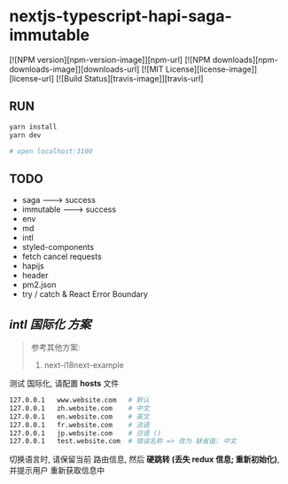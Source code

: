 # nextjs-typescript-hapi-saga-immutable

[![NPM version][npm-version-image]][npm-url] [![NPM downloads][npm-downloads-image]][downloads-url] [![MIT License][license-image]][license-url] [![Build Status][travis-image]][travis-url]

## RUN
```bash
yarn install
yarn dev

# open localhost:3100
```

## TODO
* saga ---> success
* immutable ---> success
* env
* md
* intl
* styled-components
* fetch cancel requests
* hapijs
* header
* pm2.json
* try / catch & React Error Boundary

## *intl 国际化 方案*

> 参考其他方案:
>
> 1. next-i18next-example

测试 国际化, 请配置 **hosts** 文件

```bash
127.0.0.1 	www.website.com   # 默认
127.0.0.1 	zh.website.com    # 中文
127.0.0.1   en.website.com    # 英文
127.0.0.1 	fr.website.com    # 法语
127.0.0.1 	jp.website.com    # 日语 ()
127.0.0.1 	test.website.com  # 错误名称 => 改为 缺省值: 中文
```

切换语言时, 请保留当前 路由信息, 然后 **硬跳转 (丢失 redux 信息; 重新初始化)**, 并提示用户 重新获取信息中
